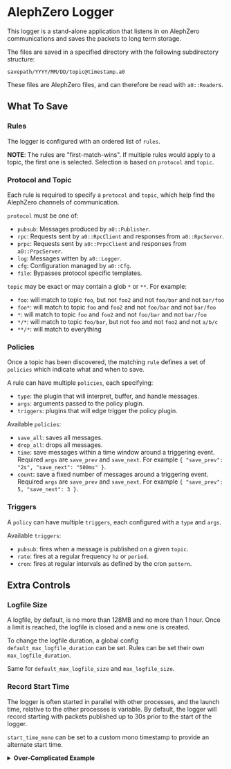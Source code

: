 # AlephZero Logger

This logger is a stand-alone application that listens in on AlephZero communications and saves the packets to long term storage.

The files are saved in a specified directory with the following subdirectory structure:

    savepath/YYYY/MM/DD/topic@timestamp.a0

These files are AlephZero files, and can therefore be read with `a0::Reader`s.

## What To Save

### Rules

The logger is configured with an ordered list of `rules`.

**NOTE**: The rules are "first-match-wins". If multiple rules would apply to a topic, the first one is selected. Selection is based on `protocol` and `topic`.

### Protocol and Topic

Each rule is required to specify a `protocol` and `topic`, which help find the AlephZero channels of communication.

`protocol` must be one of:
* `pubsub`: Messages produced by `a0::Publisher`.
* `rpc`: Requests sent by `a0::RpcClient` and responses from `a0::RpcServer`.
* `prpc`: Requests sent by `a0::PrpcClient` and responses from `a0::PrpcServer`.
* `log`: Messages witten by `a0::Logger`.
* `cfg`: Configuration managed by `a0::Cfg`.
* `file`: Bypasses protocol specific templates.

`topic` may be exact or may contain a glob `*` or `**`. For example:
* `foo`: will match to topic `foo`, but not `foo2` and not `foo/bar` and not `bar/foo`
* `foo*`: will match to topic `foo` and `foo2` and not `foo/bar` and not `bar/foo`
* `*`: will match to topic `foo` and `foo2` and not `foo/bar` and not `bar/foo`
* `*/*`: will match to topic `foo/bar`, but not `foo` and not `foo2` and not `a/b/c`
* `**/*`: will match to everything

### Policies

Once a topic has been discovered, the matching `rule` defines a set of `policies` which indicate what and when to save.

A rule can have multiple `policies`, each specifying:
* `type`: the plugin that will interpret, buffer, and handle messages.
* `args`: arguments passed to the policy plugin.
* `triggers`: plugins that will edge trigger the policy plugin.

Available `policies`:
* `save_all`: saves all messages.
* `drop_all`: drops all messages.
* `time`: save messages within a time window around a triggering event. Required `args` are `save_prev` and `save_next`. For example `{ "save_prev": "2s", "save_next": "500ms" }`.
* `count`: save a fixed number of messages around a triggering event. Required `args` are `save_prev` and `save_next`. For example `{ "save_prev": 5, "save_next": 3 }`.

### Triggers

A `policy` can have multiple `triggers`, each configured with a `type` and `args`.

Available `triggers`:
* `pubsub`: fires when a message is published on a given `topic`.
* `rate`: fires at a regular frequency `hz` or `period`.
* `cron`: fires at regular intervals as defined by the cron `pattern`.


## Extra Controls

### Logfile Size

A logfile, by default, is no more than 128MB and no more than 1 hour. Once a limit is reached, the logfile is closed and a new one is created.

To change the logfile duration, a global config `default_max_logfile_duration` can be set. Rules can be set their own `max_logfile_duration`.

Same for `default_max_logfile_size` and `max_logfile_size`.

### Record Start Time

The logger is often started in parallel with other processes, and the launch time, relative to the other processes is variable. By default, the logger will record starting with packets published up to 30s prior to the start of the logger.

`start_time_mono` can be set to a custom mono timestamp to provide an alternate start time.

<details>
<summary><b>Over-Complicated Example</b></summary>

```js
{
  // Where to save the logs.
  "savepath": "/nfs/logs",
  "rules": [
    // Save all application logs.
    {
      "protocol": "log",
      "topic": "**/*",
      "policies": [{"type": "save_all"}],
    },
    // Save all configuration changes.
    {
      "protocol": "cfg",
      "topic": "**/*",
      "policies": [{"type": "save_all"}],
    },
    // Save all pubsub messages to the `logkeep/*` topic.
    {
      "protocol": "pubsub",
      "topic": "logkeep/*",
      "policies": [{"type": "save_all"}],
    },
    // Save 2m of `camera_*` messages every hour and 10m around `critical_failure`.
    {
      "protocol": "pubsub",
      "topic": "camera_*",
      "policies": [{
        "type": "time",
        "args": {
          "save_prev": "1m",
          "save_next": "1m",
        },
        "triggers": [{
          "type": "cron",
          "args": {
            "pattern": "0 0 * ? * *"  // every hour
          }
        }],
      }, {
        "type": "time",
        "args": {
          "save_prev": "5m",
          "save_next": "5m",
        },
        "triggers": [{
          "type": "pubsub",
          "args": {
            "topic": "critical_failure"
          }
        }],
      }],
    },
    // Save imu messages at 2hz.
    {
      "protocol": "pubsub",
      "topic": "imu_*",
      "policies": [{
        "type": "count",
        "args": {
          "save_prev": 2,
          "save_next": 2,
        },
        "triggers": [{
          "type": "rate",
          "args": {
            "hz": 2,
          }
        }],
      }],
    },
    // Save all other pubsub.
    {
      "protocol": "pubsub",
      "topic": "**/*",
      "policies": [{"type": "save_all"}],
    },
  ],
}
```
</details>

